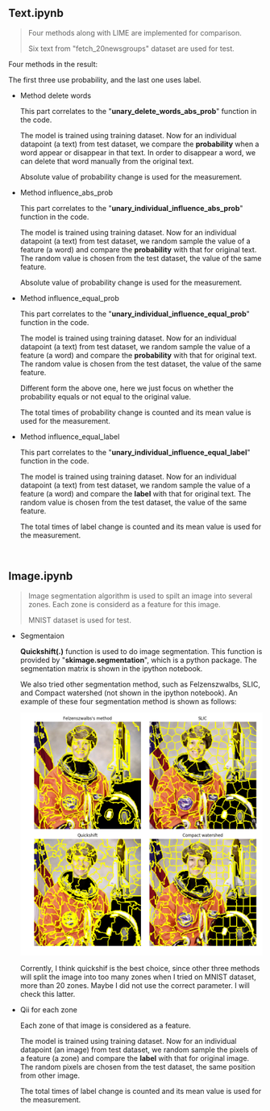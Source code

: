 ## Text.ipynb

> Four methods along with LIME are implemented for comparison. 
>
> Six text from "fetch_20newsgroups" dataset are used for test.



Four methods in the result: 

The first three use probability, and the last one uses label.

+ Method delete words

  This part correlates to the "**unary_delete_words_abs_prob**" function in the code.

  The model is trained using training dataset. Now for an individual datapoint (a text) from test dataset, we compare the **probability** when a word appear or disappear in that text. In order to disappear a word, we can delete that word manually from the original text.

  Absolute value of probability change is used for the measurement.

+ Method influence_abs_prob

  This part correlates to the "**unary_individual_influence_abs_prob**" function in the code. 

  The model is trained using training dataset. Now for an individual datapoint (a text) from test dataset, we random sample the value of a feature (a word) and compare the **probability** with that for original text. The random value is chosen from the test dataset, the value of the same feature.

  Absolute value of probability change is used for the measurement.

+ Method influence_equal_prob

  This part correlates to the "**unary_individual_influence_equal_prob**" function in the code. 

  The model is trained using training dataset. Now for an individual datapoint (a text) from test dataset, we random sample the value of a feature (a word) and compare the **probability** with that for original text. The random value is chosen from the test dataset, the value of the same feature.

  Different form the above one, here we just focus on whether the probability equals or not equal to the original value.

  The total times of probability change is counted and its mean value is used for the measurement.

+ Method influence_equal_label

  This part correlates to the "**unary_individual_influence_equal_label**" function in the code. 

  The model is trained using training dataset. Now for an individual datapoint (a text) from test dataset, we random sample the value of a feature (a word) and compare the **label** with that for original text. The random value is chosen from the test dataset, the value of the same feature.

  The total times of label change is counted and its mean value is used for the measurement.

  ​

## Image.ipynb

> Image segmentation algorithm is used to spilt an image into several zones. Each zone is considerd as a feature for this image.
>
> MNIST dataset is used for test.

+ Segmentaion

  **Quickshift(.)** function is used to do image segmentation. This function is provided by "**skimage.segmentation**", which is a python package. The segmentation matrix is shown in the ipython notebook. 

  We also tried other segmentation method, such as Felzenszwalbs, SLIC, and Compact watershed (not shown in the ipython notebook). An example of these four segmentation method is shown as follows:

  ![plot](./plot.png)

  Corrently, I think quickshif is the best choice, since other three methods will split the image into too many zones when I tried on MNIST dataset, more than 20 zones. Maybe I did not use the correct parameter. I will check this latter.

+ Qii for each zone

  Each zone of that image is considered as a feature.

  The model is trained using training dataset. Now for an individual datapoint (an image) from test dataset, we random sample the pixels of a feature (a zone) and compare the **label** with that for original image. The random pixels are chosen from the test dataset, the same position from other image.

  The total times of label change is counted and its mean value is used for the measurement.